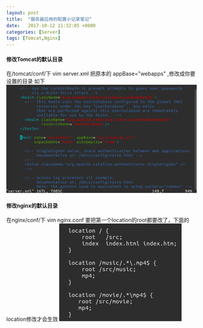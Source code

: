 ```yaml
---
layout: post
title:  "服务器应用的配置小记录笔记"
date:   2017-10-12 11:32:05 +0800
categories: [Server]
tags: [Tomcat,Nginx]
---
```


#### 修改Tomcat的默认目录
在/tomcat/conf/下
vim server.xml
把原本的 appBase="webapps" ,修改成你要设置的目录
如下
![](/img/2017-10-12-Server_Config_Tomcat_Nginx_1.png)

#### 修改nginx的默认目录
在nginx/conf/下
vim nginx.conf
要把第一个location的root都要改了，下面的location修改才会生效
![](/img/2017-10-12-Server_Config_Tomcat_Nginx_2.png)